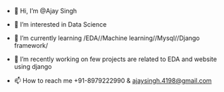 - 👋 Hi, I’m @Ajay Singh 
- 👀 I’m interested in Data Science 
- 🌱 I’m currently learning /EDA//Machine learning//Mysql//Django framework/  

- 💞️ I’m recently working on few projects are related to EDA and website using django
- 📫 How to reach me +91-8979222990 & ajaysingh.4198@gmail.com

<!---
ajay4198/ajay4198 is a ✨ special ✨ repository because its `README.md` (this file) appears on your GitHub profile.
You can click the Preview link to take a look at your changes.
--->
